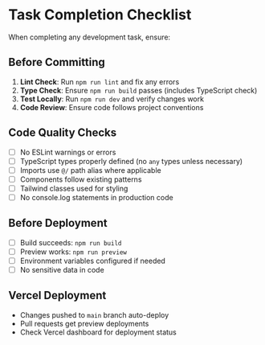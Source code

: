 # Task Completion Checklist

When completing any development task, ensure:

## Before Committing
1. **Lint Check**: Run `npm run lint` and fix any errors
2. **Type Check**: Ensure `npm run build` passes (includes TypeScript check)
3. **Test Locally**: Run `npm run dev` and verify changes work
4. **Code Review**: Ensure code follows project conventions

## Code Quality Checks
- [ ] No ESLint warnings or errors
- [ ] TypeScript types properly defined (no `any` types unless necessary)
- [ ] Imports use `@/` path alias where applicable
- [ ] Components follow existing patterns
- [ ] Tailwind classes used for styling
- [ ] No console.log statements in production code

## Before Deployment
- [ ] Build succeeds: `npm run build`
- [ ] Preview works: `npm run preview`
- [ ] Environment variables configured if needed
- [ ] No sensitive data in code

## Vercel Deployment
- Changes pushed to `main` branch auto-deploy
- Pull requests get preview deployments
- Check Vercel dashboard for deployment status